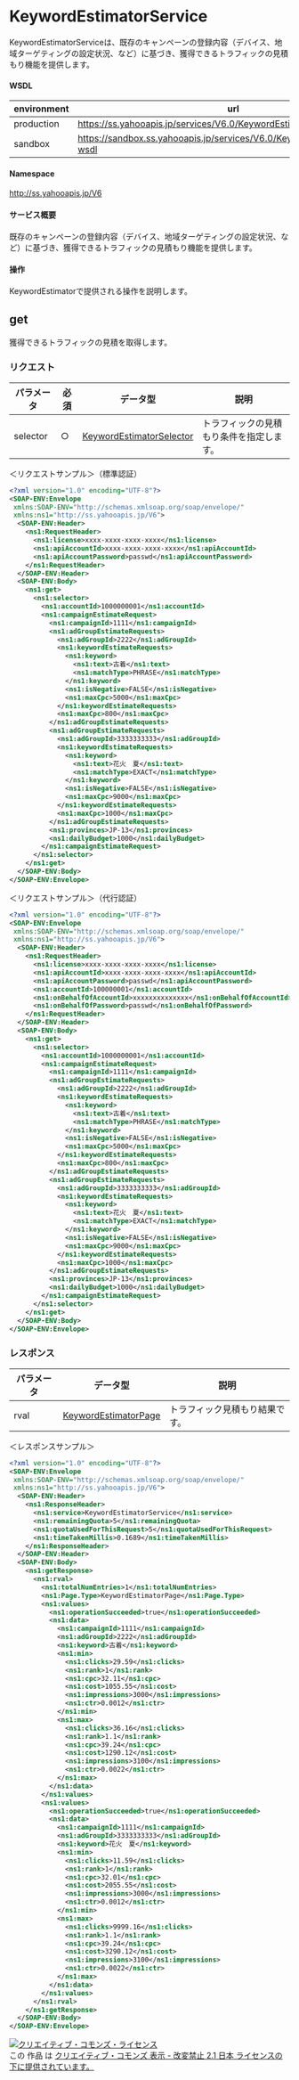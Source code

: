 # KeywordEstimatorService
KeywordEstimatorServiceは、既存のキャンペーンの登録内容（デバイス、地域ターゲティングの設定状況、など）に基づき、獲得できるトラフィックの見積もり機能を提供します。
#### WSDL
| environment | url |
|---|---|
| production  | https://ss.yahooapis.jp/services/V6.0/KeywordEstimatorService?wsdl|
| sandbox  | https://sandbox.ss.yahooapis.jp/services/V6.0/KeywordEstimatorService?wsdl|
#### Namespace
http://ss.yahooapis.jp/V6
#### サービス概要
既存のキャンペーンの登録内容（デバイス、地域ターゲティングの設定状況、など）に基づき、獲得できるトラフィックの見積もり機能を提供します。
#### 操作
KeywordEstimatorで提供される操作を説明します。
## get

獲得できるトラフィックの見積を取得します。

### リクエスト
| パラメータ | 必須 | データ型 | 説明 | 
|---|---|---|---|
| selector | ○ | [KeywordEstimatorSelector](../data/KeywordEstimatorSelector.md) | トラフィックの見積もり条件を指定します。 | 
＜リクエストサンプル＞（標準認証）
```xml
<?xml version="1.0" encoding="UTF-8"?>
<SOAP-ENV:Envelope
 xmlns:SOAP-ENV="http://schemas.xmlsoap.org/soap/envelope/"
 xmlns:ns1="http://ss.yahooapis.jp/V6">
  <SOAP-ENV:Header>
    <ns1:RequestHeader>
      <ns1:license>xxxx-xxxx-xxxx-xxxx</ns1:license>
      <ns1:apiAccountId>xxxx-xxxx-xxxx-xxxx</ns1:apiAccountId>
      <ns1:apiAccountPassword>passwd</ns1:apiAccountPassword>
    </ns1:RequestHeader>
  </SOAP-ENV:Header>
  <SOAP-ENV:Body>
    <ns1:get>
      <ns1:selector>
        <ns1:accountId>1000000001</ns1:accountId>
        <ns1:campaignEstimateRequest>
          <ns1:campaignId>1111</ns1:campaignId>
          <ns1:adGroupEstimateRequests>
            <ns1:adGroupId>2222</ns1:adGroupId>
            <ns1:keywordEstimateRequests>
              <ns1:keyword>
                <ns1:text>古着</ns1:text>
                <ns1:matchType>PHRASE</ns1:matchType>
              </ns1:keyword>
              <ns1:isNegative>FALSE</ns1:isNegative>
              <ns1:maxCpc>5000</ns1:maxCpc>
            </ns1:keywordEstimateRequests>
            <ns1:maxCpc>800</ns1:maxCpc>
          </ns1:adGroupEstimateRequests>
          <ns1:adGroupEstimateRequests>
            <ns1:adGroupId>3333333333</ns1:adGroupId>
            <ns1:keywordEstimateRequests>
              <ns1:keyword>
                <ns1:text>花火　夏</ns1:text>
                <ns1:matchType>EXACT</ns1:matchType>
              </ns1:keyword>
              <ns1:isNegative>FALSE</ns1:isNegative>
              <ns1:maxCpc>9000</ns1:maxCpc>
            </ns1:keywordEstimateRequests>
            <ns1:maxCpc>1000</ns1:maxCpc>
          </ns1:adGroupEstimateRequests>
          <ns1:provinces>JP-13</ns1:provinces>
          <ns1:dailyBudget>1000</ns1:dailyBudget>
        </ns1:campaignEstimateRequest>
      </ns1:selector>
    </ns1:get>
  </SOAP-ENV:Body>
</SOAP-ENV:Envelope>
```

＜リクエストサンプル＞（代行認証）
```xml
<?xml version="1.0" encoding="UTF-8"?>
<SOAP-ENV:Envelope
 xmlns:SOAP-ENV="http://schemas.xmlsoap.org/soap/envelope/"
 xmlns:ns1="http://ss.yahooapis.jp/V6">
  <SOAP-ENV:Header>
    <ns1:RequestHeader>
      <ns1:license>xxxx-xxxx-xxxx-xxxx</ns1:license>
      <ns1:apiAccountId>xxxx-xxxx-xxxx-xxxx</ns1:apiAccountId>
      <ns1:apiAccountPassword>passwd</ns1:apiAccountPassword>
      <ns1:accountId>100000001</ns1:accountId>
      <ns1:onBehalfOfAccountId>xxxxxxxxxxxxxx</ns1:onBehalfOfAccountId>
      <ns1:onBehalfOfPassword>passwd</ns1:onBehalfOfPassword>
    </ns1:RequestHeader>
  </SOAP-ENV:Header>
  <SOAP-ENV:Body>
    <ns1:get>
      <ns1:selector>
        <ns1:accountId>1000000001</ns1:accountId>
        <ns1:campaignEstimateRequest>
          <ns1:campaignId>1111</ns1:campaignId>
          <ns1:adGroupEstimateRequests>
            <ns1:adGroupId>2222</ns1:adGroupId>
            <ns1:keywordEstimateRequests>
              <ns1:keyword>
                <ns1:text>古着</ns1:text>
                <ns1:matchType>PHRASE</ns1:matchType>
              </ns1:keyword>
              <ns1:isNegative>FALSE</ns1:isNegative>
              <ns1:maxCpc>5000</ns1:maxCpc>
            </ns1:keywordEstimateRequests>
            <ns1:maxCpc>800</ns1:maxCpc>
          </ns1:adGroupEstimateRequests>
          <ns1:adGroupEstimateRequests>
            <ns1:adGroupId>3333333333</ns1:adGroupId>
            <ns1:keywordEstimateRequests>
              <ns1:keyword>
                <ns1:text>花火　夏</ns1:text>
                <ns1:matchType>EXACT</ns1:matchType>
              </ns1:keyword>
              <ns1:isNegative>FALSE</ns1:isNegative>
              <ns1:maxCpc>9000</ns1:maxCpc>
            </ns1:keywordEstimateRequests>
            <ns1:maxCpc>1000</ns1:maxCpc>
          </ns1:adGroupEstimateRequests>
          <ns1:provinces>JP-13</ns1:provinces>
          <ns1:dailyBudget>1000</ns1:dailyBudget>
        </ns1:campaignEstimateRequest>
      </ns1:selector>
    </ns1:get>
  </SOAP-ENV:Body>
</SOAP-ENV:Envelope>
```

### レスポンス
| パラメータ | データ型 | 説明 | 
|---|---|---|
| rval | [KeywordEstimatorPage](../data/KeywordEstimatorPage.md) | トラフィック見積もり結果です。 | 
＜レスポンスサンプル＞
```xml
<?xml version="1.0" encoding="UTF-8"?>
<SOAP-ENV:Envelope
 xmlns:SOAP-ENV="http://schemas.xmlsoap.org/soap/envelope/"
 xmlns:ns1="http://ss.yahooapis.jp/V6">
  <SOAP-ENV:Header>
    <ns1:ResponseHeader>
      <ns1:service>KeywordEstimatorService</ns1:service>
      <ns1:remainingQuota>5</ns1:remainingQuota>
      <ns1:quotaUsedForThisRequest>5</ns1:quotaUsedForThisRequest>
      <ns1:timeTakenMillis>0.1689</ns1:timeTakenMillis>
    </ns1:ResponseHeader>
  </SOAP-ENV:Header>
  <SOAP-ENV:Body>
    <ns1:getResponse>
      <ns1:rval>
        <ns1:totalNumEntries>1</ns1:totalNumEntries>
        <ns1:Page.Type>KeywordEstimatorPage</ns1:Page.Type>
        <ns1:values>
          <ns1:operationSucceeded>true</ns1:operationSucceeded>
          <ns1:data>
            <ns1:campaignId>1111</ns1:campaignId>
            <ns1:adGroupId>2222</ns1:adGroupId>
            <ns1:keyword>古着</ns1:keyword>
            <ns1:min>
              <ns1:clicks>29.59</ns1:clicks>
              <ns1:rank>1</ns1:rank>
              <ns1:cpc>32.11</ns1:cpc>
              <ns1:cost>1055.55</ns1:cost>
              <ns1:impressions>3000</ns1:impressions>
              <ns1:ctr>0.0012</ns1:ctr> 
            </ns1:min>
            <ns1:max>
              <ns1:clicks>36.16</ns1:clicks>
              <ns1:rank>1.1</ns1:rank>
              <ns1:cpc>39.24</ns1:cpc>
              <ns1:cost>1290.12</ns1:cost>
              <ns1:impressions>3100</ns1:impressions> 
              <ns1:ctr>0.0022</ns1:ctr> 
            </ns1:max>
          </ns1:data>
        </ns1:values>
        <ns1:values>
          <ns1:operationSucceeded>true</ns1:operationSucceeded>
          <ns1:data>
            <ns1:campaignId>1111</ns1:campaignId>
            <ns1:adGroupId>3333333333</ns1:adGroupId>
            <ns1:keyword>花火　夏</ns1:keyword>
            <ns1:min>
              <ns1:clicks>11.59</ns1:clicks>
              <ns1:rank>1</ns1:rank>
              <ns1:cpc>32.01</ns1:cpc>
              <ns1:cost>2055.55</ns1:cost>
              <ns1:impressions>3000</ns1:impressions>
              <ns1:ctr>0.0012</ns1:ctr>
            </ns1:min>
            <ns1:max>
              <ns1:clicks>9999.16</ns1:clicks>
              <ns1:rank>1.1</ns1:rank>
              <ns1:cpc>39.24</ns1:cpc>
              <ns1:cost>3290.12</ns1:cost>
              <ns1:impressions>3100</ns1:impressions>
              <ns1:ctr>0.0022</ns1:ctr>
            </ns1:max>
          </ns1:data>
        </ns1:values>
      </ns1:rval>
    </ns1:getResponse>
  </SOAP-ENV:Body>
</SOAP-ENV:Envelope>
```
<a rel="license" href="http://creativecommons.org/licenses/by-nd/2.1/jp/"><img alt="クリエイティブ・コモンズ・ライセンス" style="border-width:0" src="https://i.creativecommons.org/l/by-nd/2.1/jp/88x31.png" /></a><br />この 作品 は <a rel="license" href="http://creativecommons.org/licenses/by-nd/2.1/jp/">クリエイティブ・コモンズ 表示 - 改変禁止 2.1 日本 ライセンスの下に提供されています。</a>

